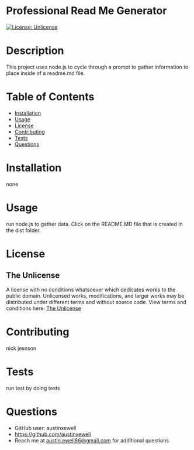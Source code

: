 # Professional Read Me Generator 
  [![License: Unlicense](https://img.shields.io/badge/license-Unlicense-blue.svg)](http://unlicense.org/)
  # Description
  This project uses node.js to cycle through a prompt to gather information to place inside of a readme.md file.
  # Table of Contents
  * [Installation](#installation)
  * [Usage](#usage)
  * [License](#license)
  * [Contributing](#contributing)
  * [Tests](#tests)
  * [Questions](#questions)
  # Installation
  none
  # Usage
  run node.js to gather data. Click on the README.MD file that is created in the dist folder.
  # License
  ## The Unlicense
  A license with no conditions whatsoever which dedicates works to the public domain. Unlicensed works, modifications, and larger works may be distributed under different terms and without source code.
  View terms and conditions here: [The Unlicense](../utils/licenses/unlicense.txt)
  # Contributing
  nick jesnson
  # Tests
  run test by doing tests
  # Questions
  * GitHub user: austinxewell
  * https://github.com/austinxewell
  * Reach me at austin.ewell86@gmail.com for additional questions
  